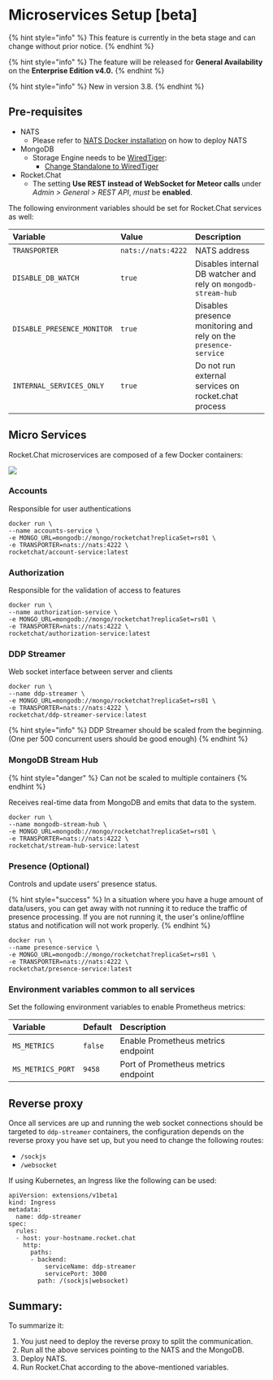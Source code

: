 # Microservices Setup \[beta\]

{% hint style="info" %}
This feature is currently in the beta stage and can change without prior notice.
{% endhint %}

{% hint style="info" %}
The feature will be released for **General Availability** on the **Enterprise Edition v4.0.**
{% endhint %}

{% hint style="info" %}
New in version 3.8.
{% endhint %}

## Pre-requisites

* NATS
  * Please refer to [NATS Docker installation](https://docs.nats.io/nats-server/nats_docker) on how to deploy NATS
* MongoDB
  * Storage Engine needs to be [WiredTiger](https://docs.mongodb.com/manual/core/wiredtiger/):
    * [Change Standalone to WiredTiger](https://docs.mongodb.com/manual/tutorial/change-standalone-wiredtiger/)
* Rocket.Chat
  * The setting **Use REST instead of WebSocket for Meteor calls** under _Admin &gt; General &gt; REST API_, _must_ be **enabled**.

The following environment variables should be set for Rocket.Chat services as well:

| Variable | Value | Description |
| :--- | :--- | :--- |
| `TRANSPORTER` | `nats://nats:4222` | NATS address |
| `DISABLE_DB_WATCH` | `true` | Disables internal DB watcher and rely on `mongodb-stream-hub` |
| `DISABLE_PRESENCE_MONITOR` | `true` | Disables presence monitoring and rely on the `presence-service` |
| `INTERNAL_SERVICES_ONLY` | `true` | Do not run external services on rocket.chat process |

## Micro Services

Rocket.Chat microservices are composed of a few Docker containers:

![](../../.gitbook/assets/micro-services-deployment-v0.1-2x-1-.png)

### Accounts

Responsible for user authentications

```text
docker run \
--name accounts-service \
-e MONGO_URL=mongodb://mongo/rocketchat?replicaSet=rs01 \
-e TRANSPORTER=nats://nats:4222 \
rocketchat/account-service:latest
```

### Authorization

Responsible for the validation of access to features

```text
docker run \
--name authorization-service \
-e MONGO_URL=mongodb://mongo/rocketchat?replicaSet=rs01 \
-e TRANSPORTER=nats://nats:4222 \
rocketchat/authorization-service:latest
```

### DDP Streamer

Web socket interface between server and clients

```text
docker run \
--name ddp-streamer \
-e MONGO_URL=mongodb://mongo/rocketchat?replicaSet=rs01 \
-e TRANSPORTER=nats://nats:4222 \
rocketchat/ddp-streamer-service:latest
```

{% hint style="info" %}
DDP Streamer should be scaled from the beginning. \(One per 500 concurrent users should be good enough\)
{% endhint %}

### MongoDB Stream Hub

{% hint style="danger" %}
Can not be scaled to multiple containers
{% endhint %}

Receives real-time data from MongoDB and emits that data to the system.

```text
docker run \
--name mongodb-stream-hub \
-e MONGO_URL=mongodb://mongo/rocketchat?replicaSet=rs01 \
-e TRANSPORTER=nats://nats:4222 \
rocketchat/stream-hub-service:latest
```

### Presence \(Optional\)

Controls and update users' presence status.

{% hint style="success" %}
In a situation where you have a huge amount of data/users, you can get away with not running it to reduce the traffic of presence processing. If you are not running it, the user's online/offline status and notification will not work properly.
{% endhint %}

```text
docker run \
--name presence-service \
-e MONGO_URL=mongodb://mongo/rocketchat?replicaSet=rs01 \
-e TRANSPORTER=nats://nats:4222 \
rocketchat/presence-service:latest
```

### Environment variables common to all services

Set the following environment variables to enable Prometheus metrics:

| Variable | Default | Description |
| :--- | :--- | :--- |
| `MS_METRICS` | `false` | Enable Prometheus metrics endpoint |
| `MS_METRICS_PORT` | `9458` | Port of Prometheus metrics endpoint |

## Reverse proxy

Once all services are up and running the web socket connections should be targeted to `ddp-streamer` containers, the configuration depends on the reverse proxy you have set up, but you need to change the following routes:

* `/sockjs`
* `/websocket`

If using Kubernetes, an Ingress like the following can be used:

```text
apiVersion: extensions/v1beta1
kind: Ingress
metadata:
  name: ddp-streamer
spec:
  rules:
  - host: your-hostname.rocket.chat
    http:
      paths:
      - backend:
          serviceName: ddp-streamer
          servicePort: 3000
        path: /(sockjs|websocket)
```

## Summary:

To summarize it:

1. You just need to deploy the reverse proxy to split the communication.
2. Run all the above services pointing to the NATS and the MongoDB.
3. Deploy NATS.
4. Run Rocket.Chat according to the above-mentioned variables.


